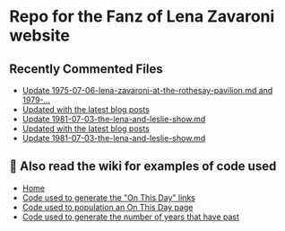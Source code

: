 # Repo for the Fanz of Lena Zavaroni website

## Recently Commented Files
<!-- BLOG-POST-LIST:START -->
- [Update 1975-07-06-lena-zavaroni-at-the-rothesay-pavilion.md and 1979-…](https://github.com/FanzOfLenaZavaroni/fanzoflenazavaroni.github.io/commit/b60aea07acf26675f7721e59b376fe22734d0bf5)
- [Updated with the latest blog posts](https://github.com/FanzOfLenaZavaroni/fanzoflenazavaroni.github.io/commit/bc0374ae4a0f6c1fdf6d4bd3dd4b25deca6021ad)
- [Update 1981-07-03-the-lena-and-leslie-show.md](https://github.com/FanzOfLenaZavaroni/fanzoflenazavaroni.github.io/commit/c749ebc8ca4fc635be8da8c714d4c5258ebe90bf)
- [Updated with the latest blog posts](https://github.com/FanzOfLenaZavaroni/fanzoflenazavaroni.github.io/commit/768f806b2b2d9175822acac118b6698459aadc94)
- [Update 1981-07-03-the-lena-and-leslie-show.md](https://github.com/FanzOfLenaZavaroni/fanzoflenazavaroni.github.io/commit/922c0ac537eb5517fcb325b29a223098133adc9a)
<!-- BLOG-POST-LIST:END -->

## :notebook: Also read the wiki for examples of code used
* [Home](https://github.com/FanzOfLenaZavaroni/fanzoflenazavaroni.github.io/wiki)
* [Code used to generate the "On This Day" links](https://github.com/FanzOfLenaZavaroni/fanzoflenazavaroni.github.io/wiki/On-This-Day-Code)
* [Code used to population an On This Day page](https://github.com/FanzOfLenaZavaroni/fanzoflenazavaroni.github.io/wiki/Code-used-to-population-an-On-This-Day-page)
* [Code used to generate the number of years that have past](https://github.com/FanzOfLenaZavaroni/fanzoflenazavaroni.github.io/wiki/Number-of-years-gone-by-code)
